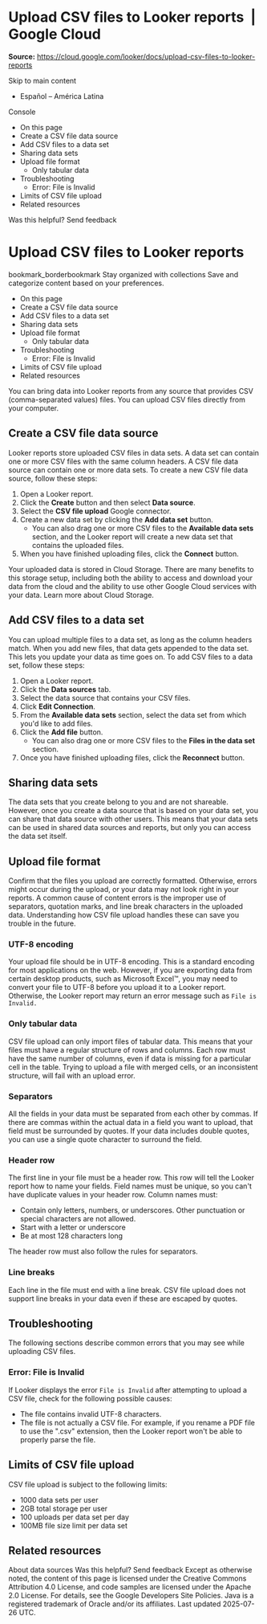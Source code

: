 # Upload CSV files to Looker reports  |  Google Cloud

**Source:** https://cloud.google.com/looker/docs/upload-csv-files-to-looker-reports

Skip to main content 
  * Español – América Latina

Console 


  * On this page
  * Create a CSV file data source
  * Add CSV files to a data set
  * Sharing data sets
  * Upload file format
    * Only tabular data
  * Troubleshooting
    * Error: File is Invalid
  * Limits of CSV file upload
  * Related resources




Was this helpful?
Send feedback 
#  Upload CSV files to Looker reports
bookmark_borderbookmark Stay organized with collections  Save and categorize content based on your preferences.
  * On this page
  * Create a CSV file data source
  * Add CSV files to a data set
  * Sharing data sets
  * Upload file format
    * Only tabular data
  * Troubleshooting
    * Error: File is Invalid
  * Limits of CSV file upload
  * Related resources


You can bring data into Looker reports from any source that provides CSV (comma-separated values) files. You can upload CSV files directly from your computer.
## Create a CSV file data source
Looker reports store uploaded CSV files in data sets. A data set can contain one or more CSV files with the same column headers. A CSV file data source can contain one or more data sets.
To create a new CSV file data source, follow these steps:
  1. Open a Looker report.
  2. Click the **Create** button and then select **Data source**.
  3. Select the **CSV file upload** Google connector.
  4. Create a new data set by clicking the **Add data set** button. 
     * You can also drag one or more CSV files to the **Available data sets** section, and the Looker report will create a new data set that contains the uploaded files.
  5. When you have finished uploading files, click the **Connect** button.


Your uploaded data is stored in Cloud Storage. There are many benefits to this storage setup, including both the ability to access and download your data from the cloud and the ability to use other Google Cloud services with your data.
Learn more about Cloud Storage.
## Add CSV files to a data set
You can upload multiple files to a data set, as long as the column headers match. When you add new files, that data gets appended to the data set. This lets you update your data as time goes on.
To add CSV files to a data set, follow these steps:
  1. Open a Looker report.
  2. Click the **Data sources** tab.
  3. Select the data source that contains your CSV files.
  4. Click **Edit Connection**.
  5. From the **Available data sets** section, select the data set from which you'd like to add files.
  6. Click the **Add file** button. 
     * You can also drag one or more CSV files to the **Files in the data set** section.
  7. Once you have finished uploading files, click the **Reconnect** button.


## Sharing data sets
The data sets that you create belong to you and are not shareable. However, once you create a data source that is based on your data set, you can share that data source with other users. This means that your data sets can be used in shared data sources and reports, but only you can access the data set itself.
## Upload file format
Confirm that the files you upload are correctly formatted. Otherwise, errors might occur during the upload, or your data may not look right in your reports.
A common cause of content errors is the improper use of separators, quotation marks, and line break characters in the uploaded data. Understanding how CSV file upload handles these can save you trouble in the future.
### UTF-8 encoding
Your upload file should be in UTF-8 encoding. This is a standard encoding for most applications on the web.
However, if you are exporting data from certain desktop products, such as Microsoft Excel™, you may need to convert your file to UTF-8 before you upload it to a Looker report. Otherwise, the Looker report may return an error message such as `File is Invalid.`
### Only tabular data
CSV file upload can only import files of tabular data. This means that your files must have a regular structure of rows and columns. Each row must have the same number of columns, even if data is missing for a particular cell in the table. Trying to upload a file with merged cells, or an inconsistent structure, will fail with an upload error.
### Separators
All the fields in your data must be separated from each other by commas.
If there are commas within the actual data in a field you want to upload, that field must be surrounded by quotes. If your data includes double quotes, you can use a single quote character to surround the field.
### Header row
The first line in your file must be a header row. This row will tell the Looker report how to name your fields. Field names must be unique, so you can't have duplicate values in your header row.
Column names must:
  * Contain only letters, numbers, or underscores. Other punctuation or special characters are not allowed.
  * Start with a letter or underscore
  * Be at most 128 characters long


The header row must also follow the rules for separators.
### Line breaks
Each line in the file must end with a line break. CSV file upload does not support line breaks in your data even if these are escaped by quotes.
## Troubleshooting
The following sections describe common errors that you may see while uploading CSV files.
### Error: File is Invalid
If Looker displays the error `File is Invalid` after attempting to upload a CSV file, check for the following possible causes:
  * The file contains invalid UTF-8 characters.
  * The file is not actually a CSV file. For example, if you rename a PDF file to use the ".csv" extension, then the Looker report won't be able to properly parse the file.


## Limits of CSV file upload
CSV file upload is subject to the following limits:
  * 1000 data sets per user
  * 2GB total storage per user
  * 100 uploads per data set per day
  * 100MB file size limit per data set


## Related resources
About data sources
Was this helpful?
Send feedback 
Except as otherwise noted, the content of this page is licensed under the Creative Commons Attribution 4.0 License, and code samples are licensed under the Apache 2.0 License. For details, see the Google Developers Site Policies. Java is a registered trademark of Oracle and/or its affiliates.
Last updated 2025-07-26 UTC.


